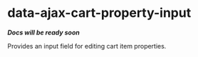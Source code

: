 # data-ajax-cart-property-input

**_Docs will be ready soon_**

Provides an input field for editing cart item properties.
